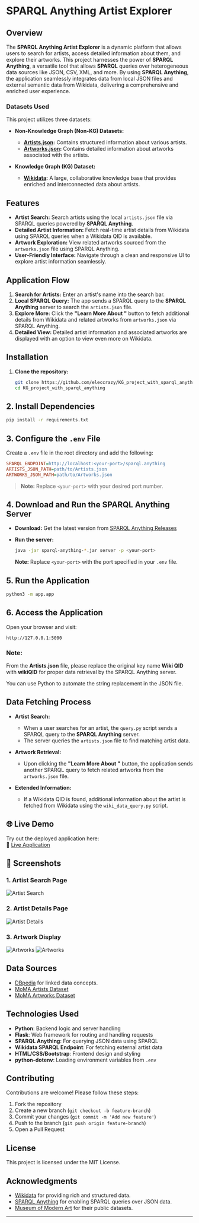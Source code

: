 #  SPARQL Anything Artist Explorer

## Overview
The **SPARQL Anything Artist Explorer** is a dynamic platform that allows users to search for artists, access detailed information about them, and explore their artworks. This project harnesses the power of **SPARQL Anything**, a versatile tool that allows **SPARQL** queries over heterogeneous data sources like JSON, CSV, XML, and more. By using **SPARQL Anything**, the application seamlessly integrates data from local JSON files and external semantic data from Wikidata, delivering a comprehensive and enriched user experience.

### **Datasets Used**
This project utilizes three datasets:
- **Non-Knowledge Graph (Non-KG) Datasets:**
  - **[Artists.json](https://github.com/MuseumofModernArt/collection/blob/main/Artists.json):** Contains structured information about various artists.
  - **[Artworks.json](https://github.com/MuseumofModernArt/collection/blob/main/Artworks.json):** Contains detailed information about artworks associated with the artists.

- **Knowledge Graph (KG) Dataset:**
  - **[Wikidata](https://www.wikidata.org/):** A large, collaborative knowledge base that provides enriched and interconnected data about artists.

## Features
- **Artist Search:** Search artists using the local `artists.json` file via SPARQL queries powered by **SPARQL Anything**.
- **Detailed Artist Information:** Fetch real-time artist details from Wikidata using SPARQL queries when a Wikidata QID is available.
- **Artwork Exploration:** View related artworks sourced from the `artworks.json` file using SPARQL Anything.
- **User-Friendly Interface:** Navigate through a clean and responsive UI to explore artist information seamlessly.

## Application Flow
1. **Search for Artists:** Enter an artist's name into the search bar.
2. **Local SPARQL Query:** The app sends a SPARQL query to the **SPARQL Anything** server to search the `artists.json` file.
3. **Explore More:** Click the **"Learn More About <artist name>"** button to fetch additional details from Wikidata and related artworks from `artworks.json` via SPARQL Anything.
4. **Detailed View:** Detailed artist information and associated artworks are displayed with an option to view even more on Wikidata.

## Installation
1. **Clone the repository:**
   ```bash
   git clone https://github.com/eleccrazy/KG_project_with_sparql_anything.git
   cd KG_project_with_sparql_anything

## 2. Install Dependencies

```bash
pip install -r requirements.txt
```

## 3. Configure the `.env` File

Create a `.env` file in the root directory and add the following:

```ini
SPARQL_ENDPOINT=http://localhost:<your-port>/sparql.anything
ARTISTS_JSON_PATH=path/to/Artists.json
ARTWORKS_JSON_PATH=path/to/Artworks.json
```

> **Note:** Replace `<your-port>` with your desired port number.

## 4. Download and Run the SPARQL Anything Server

- **Download:** Get the latest version from [SPARQL Anything Releases](https://github.com/SPARQL-Anything/sparql.anything/releases)

- **Run the server:**
  ```bash
  java -jar sparql-anything-*.jar server -p <your-port>
  ```

  **Note:** Replace `<your-port>` with the port specified in your `.env` file.

## 5. Run the Application

```bash
python3 -m app.app
```

## 6. Access the Application

Open your browser and visit:

```
http://127.0.0.1:5000
```
### Note:
From the **Artists.json** file, please replace the original key name **Wiki QID** with **wikiQID** for proper data retrieval by the SPARQL Anything server.

You can use Python to automate the string replacement in the JSON file.

## Data Fetching Process

- **Artist Search:**
  - When a user searches for an artist, the `query.py` script sends a SPARQL query to the **SPARQL Anything** server.
  - The server queries the `artists.json` file to find matching artist data.

- **Artwork Retrieval:**
  - Upon clicking the **"Learn More About <artist name>"** button, the application sends another SPARQL query to fetch related artworks from the `artworks.json` file.

- **Extended Information:**
  - If a Wikidata QID is found, additional information about the artist is fetched from Wikidata using the `wiki_data_query.py` script.
## 🌐 Live Demo

Try out the deployed application here:  
🔗 [Live Application](https://sparqlart.gizachewkassa.tech/)

## 📸 Screenshots

### 1. Artist Search Page
![Artist Search](images/first.png)

### 2. Artist Details Page
![Artist Details](images/second.png)

### 3. Artwork Display
![Artworks](images/third.png)
![Artworks](images/fourth.png)

## Data Sources

- [DBpedia](https://dbpedia.org/page/DBpedia) for linked data concepts.
- [MoMA Artists Dataset](https://github.com/MuseumofModernArt/collection/blob/main/Artists.json)
- [MoMA Artworks Dataset](https://github.com/MuseumofModernArt/collection/blob/main/Artworks.json)

## Technologies Used

- **Python**: Backend logic and server handling  
- **Flask**: Web framework for routing and handling requests  
- **SPARQL Anything**: For querying JSON data using SPARQL 
- **Wikidata SPARQL Endpoint**: For fetching external artist data  
- **HTML/CSS/Bootstrap**: Frontend design and styling  
- **python-dotenv**: Loading environment variables from `.env`  

## Contributing

Contributions are welcome! Please follow these steps:
1. Fork the repository  
2. Create a new branch (`git checkout -b feature-branch`)  
3. Commit your changes (`git commit -m 'Add new feature'`)  
4. Push to the branch (`git push origin feature-branch`)  
5. Open a Pull Request  

## License

This project is licensed under the MIT License.

## Acknowledgments

- [Wikidata](https://www.wikidata.org/) for providing rich and structured data.  
- [SPARQL Anything](https://sparql-anything.cc/) for enabling SPARQL queries over JSON data.  
- [Museum of Modern Art](https://github.com/MuseumofModernArt/collection) for their public datasets.  

---
